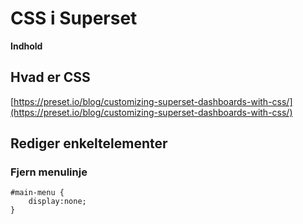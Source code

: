 # CSS i Superset



__Indhold__


## Hvad er CSS


[https://preset.io/blog/customizing-superset-dashboards-with-css/](https://preset.io/blog/customizing-superset-dashboards-with-css/)

## Rediger enkeltelementer 

### Fjern menulinje
```
#main-menu {    
    display:none;
}
```